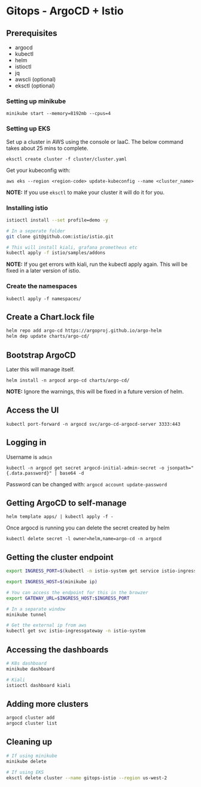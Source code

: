 # Gitops - ArgoCD + Istio

## Prerequisites

* argocd
* kubectl
* helm
* istioctl
* jq
* awscli (optional)
* eksctl (optional)

### Setting up minikube

`minikube start --memory=8192mb --cpus=4`

### Setting up EKS

Set up a cluster in AWS using the console or IaaC. The below command takes about 25 mins to complete.

`eksctl create cluster -f cluster/cluster.yaml`

Get your kubeconfig with:

`aws eks --region <region-code> update-kubeconfig --name <cluster_name>`

**NOTE:** If you use `eksctl` to make your cluster it will do it for you.

### Installing istio

```bash
istioctl install --set profile=demo -y

# In a seperate folder
git clone git@github.com:istio/istio.git

# This will install kiali, grafana prometheus etc
kubectl apply -f istio/samples/addons
```

**NOTE:** If you get errors with kiali, run the kubectl apply again. This will be fixed in a later version of istio.

### Create the namespaces

`kubectl apply -f namespaces/`

## Create a Chart.lock file

```bash
helm repo add argo-cd https://argoproj.github.io/argo-helm
helm dep update charts/argo-cd/
```

## Bootstrap ArgoCD

Later this will manage itself.

`helm install -n argocd argo-cd charts/argo-cd/`

**NOTE:** Ignore the warnings, this will be fixed in a future version of helm.

## Access the UI

`kubectl port-forward -n argocd svc/argo-cd-argocd-server 3333:443`

## Logging in

Username is `admin`

`kubectl -n argocd get secret argocd-initial-admin-secret -o jsonpath="{.data.password}" | base64 -d`

Password can be changed with: `argocd account update-password`

## Getting ArgoCD to self-manage

`helm template apps/ | kubectl apply -f -`

Once argocd is running you can delete the secret created by helm

`kubectl delete secret -l owner=helm,name=argo-cd -n argocd`

## Getting the cluster endpoint

```bash
export INGRESS_PORT=$(kubectl -n istio-system get service istio-ingressgateway -o jsonpath='{.spec.ports[?(@.name=="http2")].nodePort}')

export INGRESS_HOST=$(minikube ip)

# You can access the endpoint for this in the browzer
export GATEWAY_URL=$INGRESS_HOST:$INGRESS_PORT

# In a separate window
minikube tunnel

# Get the external ip from aws
kubectl get svc istio-ingressgateway -n istio-system
```

## Accessing the dashboards

```bash
# K8s dashboard
minikube dashboard

# Kiali
istioctl dashboard kiali
```

## Adding more clusters

```bash
argocd cluster add
argocd cluster list
```

## Cleaning up

```bash
# If using minikube
minikube delete

# If using EKS
eksctl delete cluster --name gitops-istio --region us-west-2
```
